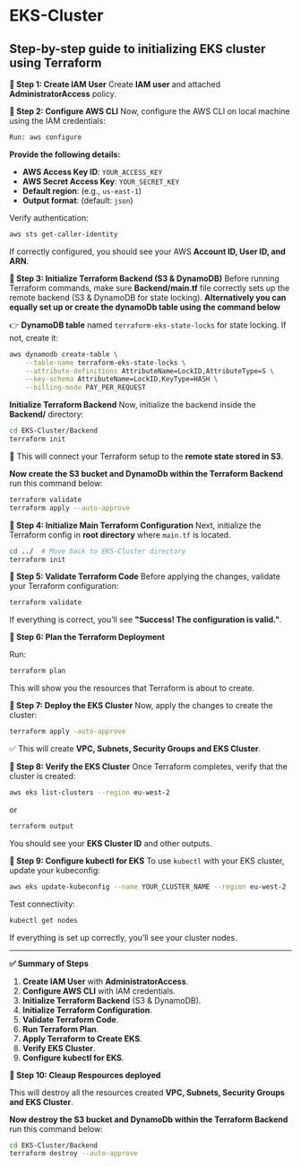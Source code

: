 # EKS-Cluster
Step-by-step guide to initializing EKS cluster using Terraform
---

**📌 Step 1: Create IAM User**
Create **IAM user** and attached **AdministratorAccess** policy.

**📌 Step 2: Configure AWS CLI**
Now, configure the AWS CLI on local machine using the IAM credentials:

```bash
Run: aws configure
```

**Provide the following details:**
- **AWS Access Key ID**: `YOUR_ACCESS_KEY`
- **AWS Secret Access Key**: `YOUR_SECRET_KEY`
- **Default region**: (e.g., `us-east-1`)
- **Output format**: (default: `json`)

Verify authentication:
```bash
aws sts get-caller-identity
```
If correctly configured, you should see your AWS **Account ID, User ID, and ARN**.

**📌 Step 3: Initialize Terraform Backend (S3 & DynamoDB)**
Before running Terraform commands, make sure **Backend/main.tf** file correctly sets up the remote backend (S3 & DynamoDB for state locking).
**Alternatively you can equally set up or create the dynamoDb table using the command below**

👉  **DynamoDB table** named `terraform-eks-state-locks` for state locking. If not, create it:

```bash
aws dynamodb create-table \
    --table-name terraform-eks-state-locks \
    --attribute-definitions AttributeName=LockID,AttributeType=S \
    --key-schema AttributeName=LockID,KeyType=HASH \
    --billing-mode PAY_PER_REQUEST
```

**Initialize Terraform Backend**
Now, initialize the backend inside the **Backend/** directory:
```bash
cd EKS-Cluster/Backend
terraform init
```
🚀 This will connect your Terraform setup to the **remote state stored in S3**.

**Now create the S3 bucket and DynamoDb within the Terraform Backend** run this command below:
```bash
terraform validate
terraform apply --auto-approve
```
**📌 Step 4: Initialize Main Terraform Configuration**
Next, initialize the Terraform config in **root directory** where `main.tf` is located.

```bash
cd ../  # Move back to EKS-Cluster directory
terraform init
```

**📌 Step 5: Validate Terraform Code**
Before applying the changes, validate your Terraform configuration:

```bash
terraform validate
```

If everything is correct, you’ll see **"Success! The configuration is valid."**.

**📌 Step 6: Plan the Terraform Deployment**

Run:
```bash
terraform plan
```
This will show you the resources that Terraform is about to create.

**📌 Step 7: Deploy the EKS Cluster**
Now, apply the changes to create the cluster:

```bash
terraform apply -auto-approve
```
✅ This will create **VPC, Subnets, Security Groups and EKS Cluster**.

**📌 Step 8: Verify the EKS Cluster**
Once Terraform completes, verify that the cluster is created:

```bash
aws eks list-clusters --region eu-west-2
```
or
```bash
terraform output
```
You should see your **EKS Cluster ID** and other outputs.


**📌 Step 9: Configure kubectl for EKS**
To use `kubectl` with your EKS cluster, update your kubeconfig:

```bash
aws eks update-kubeconfig --name YOUR_CLUSTER_NAME --region eu-west-2
```
Test connectivity:
```bash
kubectl get nodes
```
If everything is set up correctly, you’ll see your cluster nodes.

---

**✅ Summary of Steps**
1. **Create IAM User** with **AdministratorAccess**.
2. **Configure AWS CLI** with IAM credentials.
3. **Initialize Terraform Backend** (S3 & DynamoDB).
4. **Initialize Terraform Configuration**.
5. **Validate Terraform Code**.
6. **Run Terraform Plan**.
7. **Apply Terraform to Create EKS**.
8. **Verify EKS Cluster**.
9. **Configure kubectl for EKS**.

**📌 Step 10: Cleaup Respources deployed**

This will destroy all the resources created **VPC, Subnets, Security Groups and EKS Cluster**.

**Now destroy the S3 bucket and DynamoDb within the Terraform Backend** run this command below:
```bash
cd EKS-Cluster/Backend
terraform destroy --auto-approve
```